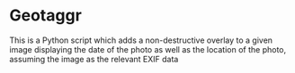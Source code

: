 # Geotaggr
This is a Python script which adds a non-destructive overlay to a given image displaying the date of the photo as well as the location of the photo, assuming the image as the relevant EXIF data
